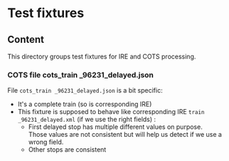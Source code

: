 # Test fixtures

## Content

This directory groups test fixtures for IRE and COTS processing.

### COTS file cots_train _96231_delayed.json

File `cots_train _96231_delayed.json` is a bit specific:
* It's a complete train (so is corresponding IRE)
* This fixture is supposed to behave like corresponding IRE `train _96231_delayed.xml` (if we use the right fields) :
    * First delayed stop has multiple different values on purpose.  
      Those values are not consistent but will help us detect if we use a wrong field.
    * Other stops are consistent